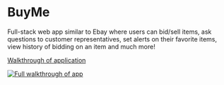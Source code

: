 # BuyMe

Full-stack web app similar to Ebay where users can bid/sell items, ask questions to customer representatives, set alerts on their favorite items, view history of bidding on an item and much more!

[Walkthrough of application](https://youtu.be/_CWA_v4f1sw)


[![Full walkthrough of app](https://user-images.githubusercontent.com/19865455/177832068-2607f1c1-7935-481d-9cc4-fdab27bb9b52.png)](https://youtu.be/_CWA_v4f1sw "Walkthrough of application - Click to Watch!")
